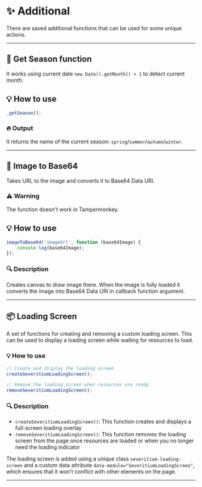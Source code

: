 # :sparkles: Additional

There are saved additional functions that can be used for some unique actions.

---

## :maple_leaf: Get Season function

It works using current date ```new Date().getMonth() + 1``` to detect current month.

## :bulb: How to use

```js
_getSeason();
```

### :fire: Output

It returns the name of the current season: `spring`/`summer`/`autumn`/`winter`.

---

## :arrows_counterclockwise: Image to Base64

Takes URL to the image and converts it to Base64 Data URI.

### :warning: Warning

The function doesn't work in Tampermonkey.

## :bulb: How to use

```js
imageToBase64('imageUrl', function (base64Image) {
	console.log(base64Image);
});
```

### :mag: Description

Creates canvas to draw image there. When the image is fully loaded it converts the image into Base64 Data URI in callback function argument.

---

## :package: Loading Screen

A set of functions for creating and removing a custom loading screen. This can be used to display a loading screen while waiting for resources to load.

### :bulb: How to use

```js
// Create and display the loading screen
createSeveritiumLoadingScreen();

// Remove the loading screen when resources are ready
removeSeveritiumLoadingScreen();
```

### :mag: Description

- `createSeveritiumLoadingScreen()`: This function creates and displays a full-screen loading overlay
- `removeSeveritiumLoadingScreen()`: This function removes the loading screen from the page once resources are loaded or when you no longer need the loading indicator

The loading screen is added using a unique class `severitium-loading-screen` and a custom data attribute `data-module="SeveritiumLoadingScreen"`, which ensures that it won't conflict with other elements on the page.

---
